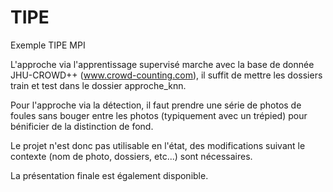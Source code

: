 # TIPE

Exemple TIPE MPI

L'approche via l'apprentissage supervisé marche avec la base de donnée JHU-CROWD++ (www.crowd-counting.com), il suffit de mettre les dossiers train et test dans le dossier
approche_knn.

Pour l'approche via la détection, il faut prendre une série de photos de foules sans bouger entre les photos (typiquement avec un trépied) pour bénificier de la distinction
de fond.

Le projet n'est donc pas utilisable en l'état, des modifications suivant le contexte (nom de photo, dossiers, etc...) sont nécessaires.

La présentation finale est également disponible.
